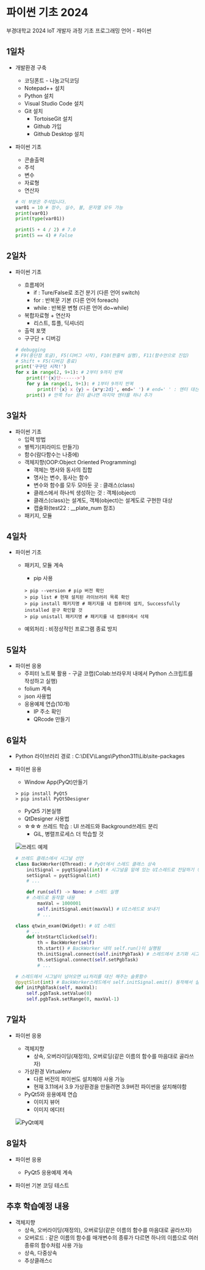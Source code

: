 # 파이썬 기초 2024
부경대학교 2024 IoT 개발자 과정 기초 프로그래밍 언어 - 파이썬

## 1일차
- 개발환경 구축
    - 코딩폰트 - 나눔고딕코딩
    - Notepad++ 설치
    - Python 설치
    - Visual Studio Code 설치
    - Git 설치
        - TortoiseGit 설치
        - Github 가입
        - Github Desktop 설치

- 파이썬 기초
    - 콘솔출력
    - 주석
    - 변수
    - 자료형
    - 연산자

    ```python
    # 이 부분은 주석입니다.
    var01 = 10 # 정수, 실수, 불, 문자열 모두 가능
    print(var01)
    print(type(var01))

    print(5 + 4 / 2) # 7.0
    print(5 == 4) # False
    ```

## 2일차
- 파이썬 기초
    - 흐름제어
        - if : Ture/False로 조건 분기 (다른 언어 switch)
        - for : 반복문 기본 (다른 언어 foreach)
        - while : 반복문 변형 (다른 언어 do~while)
    - 복합자료형 + 연산자
        - 리스트, 튜플, 딕셔너리
    - 출력 포맷
    - 구구단 + 디버깅

    ```python
    # debugging
    # F9(중단점 토글), F5(디버그 시작), F10(한줄씩 실행), F11(함수안으로 진입)
    # Shift + F5(디버깅 종료)
    print('구구단 시작!')
    for x in range(2, 9+1): # 2부터 9까지 반복
        print(f'{x}단------>')
        for y in range(1, 9+1): # 1부터 9까지 반복
            print(f'{x} x {y} = {x*y:2d}', end=' ') # end=' ' : 엔터 대신 공백으로 변경
        print() # 안쪽 for 문이 끝나면 마지막 엔터를 하나 추가
    ```

## 3일차
- 파이썬 기초
    - 입력 방법
    - 별찍기(피라미드 만들기)
    - 함수(람다함수는 나중에)
    - 객체지향(OOP:Object Oriented Programming)
        - 객체는 명사와 동사의 집합
        - 명사는 변수, 동사는 함수
        - 변수와 함수를 모두 모아둔 곳 : 클래스(class)
        - 클래스에서 하나씩 생성하는 것 : 객체(object)
        - 클래스(class)는 설계도, 객체(object)는 설계도로 구현한 대상
        - 캡슐화(test22 : __plate_num 참조)
    - 패키지, 모듈

## 4일차
- 파이썬 기초
    - 패키지, 모듈 계속
        - pip 사용

        ```shell
        > pip --version # pip 버전 확인
        > pip list # 현재 설치된 라이브러리 목록 확인
        > pip install 패키지명 # 패키지를 내 컴퓨터에 설치, Successfully installed 문구 확인할 것
        > pip unistall 패키지명 # 패키지를 내 컴퓨터에서 삭제
        ```
    - 예외처리 : 비정상적인 프로그램 종료 방지


## 5일차
- 파이썬 응용
    - 주피터 노트북 활용 - 구글 코랩(Colab:브라우저 내에서 Python 스크립트를 작성하고 실행)
    - folium 계속
    - json 사용법
    - 응용예제 연습(10개)
        - IP 주소 확인
        - QRcode 만들기

## 6일차
- Python 라이브러리 경로 : C:\DEV\Langs\Python311\Lib\site-packages
- 파이썬 응용
    - Window App(PyQt)만들기

    ```shell
    > pip install PyQt5
    > pip install PyQt5Designer
    ```

    - PyQt5 기본실행
    - QtDesigner 사용법
    - ☆☆☆ 쓰레드 학습 : UI 쓰레드와 Background쓰레드 분리
        - GiL, 병렬프로세스 더 학습할 것

    ![쓰레드 예제](https://raw.githubusercontent.com/YooWangGwon/basic-python-2024/main/images/python_003.gif)

    ```python
    # 쓰레드 클래스에서 시그널 선언
    class BackWorker(QThread): # PyQt에서 스레드 클래스 상속
        initSignal = pyqtSignal(int) # 시그널을 밑에 있는 UI스레드로 전달하기 위한 변수객체
        setSignal = pyqtSignal(int)
        # ...

        def run(self) -> None: # 스레드 실행
        # 스레드로 동작할 내용
            maxVal = 1000001
            self.initSignal.emit(maxVal) # UI스레드로 보내기
            # ...

    class qtwin_exam(QWidget): # UI 스레드
        # ...
        def btnStartClicked(self):
            th = BackWorker(self)
            th.start() # BackWorker 내의 self.run()이 실행됨
            th.initSignal.connect(self.initPgbTask) # 스레드에서 초기화 시그널이 오면 initPgbTask실행
            th.setSignal.connect(self.setPgbTask)
            # ...

    # 스레드에서 시그널이 넘어오면 ui처리를 대신 해주는 슬롯함수
    @pyqtSlot(int) # BackWorker스레드에서 self.initSignal.emit() 동작해서 실행
    def initPgbTask(self, maxVal):
        self.pgbTask.setValue(0)
        self.pgbTask.setRange(0, maxVal-1)
    ```

## 7일차
- 파이썬 응용
    - 객체지향
        - 상속, 오버라이딩(재정의), 오버로딩(같은 이름의 함수를 마음대로 골라쓰자)
    - 가상환경 Virtualenv
        - 다른 버전의 파이썬도 설치해야 사용 가능
        - 현재 3.11에서 3.9 가상환경을 만들려면 3.9버전 파이썬을 설치해야함
    - PyQt5와 응용예제 연습
        - 이미지 뷰어
        - 이미지 에디터

    ![PyQt예제](https://raw.githubusercontent.com/YooWangGwon/basic-python-2024/main/images/python_004.png)

## 8일차
- 파이썬 응용
    - PyQt5 응용예제 계속
    
- 파이썬 기본 코딩 테스트

## 추후 학습예정 내용
- 객체지향
    - 상속, 오버라이딩(재정의), 오버로딩(같은 이름의 함수를 마음대로 골라쓰자)
    - 오버로드 : 같은 이름의 함수를 매개변수의 종류가 다르면 하나의 이름으로 여러종류의 함수처럼 사용  가능
    - 상속, 다중상속
    - 추상클래스c